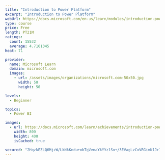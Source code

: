```yaml
---
title: "Introduction to Power Platform"
excerpt: "Introduction to Power Platform"
webUrl: https://docs.microsoft.com/en-us/learn/modules/introduction-power-platform/
type: course
price: Free
length: PT21M
ratings:
  count: 15532
  average: 4.7161345
heat: 71

provider:
  name: Microsoft Learn
  domain: microsoft.com
  images:
    - url: /assets/images/organizations/microsoft.com-50x50.jpg
      width: 50
      height: 50

levels:
  - Beginner

topics:
  - Power BI

images:
  - url: https://docs.microsoft.com/learn/achievements/introduction-power-platform-social.png
    width: 800
    height: 400
    isCached: true

secured: "2HqzkEZLQ6MjzW/LkNkKndu+obTgVvnaYkYYzlSo+/3EVagLzCxVRGimK1Jr12V1LVeUefIKGy0wehzXBKXp5v8d15e8x1SYyvr+l9sKI/WLDongkXtf6UHLVU7UzKop0ePC6fsmyC6C6v6B593S3R6QsWffFdkwOP/q0pvsT+0ZOtvhEAdr1kAqn0hXLOdRfDx64UwInU2OOC0EuYJ1YtI05/jEqRevPLAJ/5LI+wWIrMmyDUHyo1y9FI8I8UOrWz6OS4B6bQbmO0WmUoZn+QE86o94NV2K1B8UNlSXSefSEhQC9VvP3UEW7usV0NPIJzGYzVTlqTz+uuUo1BcvmKM06k2G1T63ZGwsbIvgVwI0JSzgddSaE0zFAQMzznGyvI6D/aUciFiA82i7Z4omouJzpTwnLFdZtWb4IOupnK9MQS/Y8liNngXJFELxxXBA;HW+8ugdJniqgOm+bP5/8fw=="
---
```


